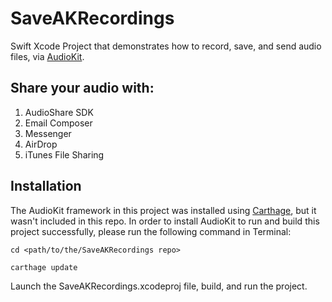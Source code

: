 # SaveAKRecordings
Swift Xcode Project that demonstrates how to record, save, and send audio files, via [AudioKit](http://audiokit.io/).

## Share your audio with: ##
1. AudioShare SDK
2. Email Composer
3. Messenger
4. AirDrop
5. iTunes File Sharing

## Installation ##

The AudioKit framework in this project was installed using [Carthage](https://github.com/Carthage/Carthage), but it wasn't included in this repo. In order to install AudioKit to run and build this project successfully, please run the following command in Terminal:

```
cd <path/to/the/SaveAKRecordings repo>
```
```
carthage update
```
Launch the SaveAKRecordings.xcodeproj file, build, and run the project.
